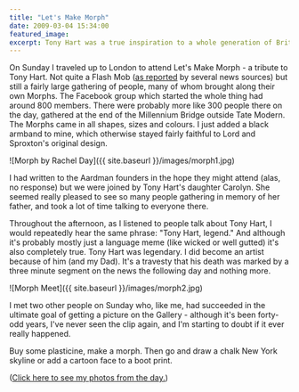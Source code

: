 ```yaml
---
title: "Let's Make Morph"
date: 2009-03-04 15:34:00
featured_image: 
excerpt: Tony Hart was a true inspiration to a whole generation of British children.
---
```



On Sunday I traveled up to London to attend Let's Make Morph - a tribute to Tony Hart. Not quite a Flash Mob ([as reported](http://news.bbc.co.uk/1/hi/uk/7918002.stm) by several news sources) but still a fairly large gathering of people, many of whom brought along their own Morphs. The Facebook group which started the whole thing had around 800 members. There were probably more like 300 people there on the day, gathered at the end of the Millennium Bridge outside Tate Modern. The Morphs came in all shapes, sizes and colours. I just added a black armband to mine, which otherwise stayed fairly faithful to Lord and Sproxton's original design.

![Morph by Rachel Day]({{ site.baseurl }}/images/morph1.jpg)

I had written to the Aardman founders in the hope they might attend (alas, no response) but we were joined by Tony Hart's daughter Carolyn. She seemed really pleased to see so many people gathering in memory of her father, and took a lot of time talking to everyone there.

Throughout the afternoon, as I listened to people talk about Tony Hart, I would repeatedly hear the same phrase: "Tony Hart, legend." And although it's probably mostly just a language meme (like wicked or well gutted) it's also completely true. Tony Hart was legendary. I did become an artist because of him (and my Dad). It's a travesty that his death was marked by a three minute segment on the news the following day and nothing more.

![Morph Meet]({{ site.baseurl }}/images/morph2.jpg)

I met two other people on Sunday who, like me, had succeeded in the ultimate goal of getting a picture on the Gallery - although it's been forty-odd years, I've never seen the clip again, and I'm starting to doubt if it ever really happened.

Buy some plasticine, make a morph. Then go and draw a chalk New York skyline or add a cartoon face to a boot print.

([Click here to see my photos from the day.](https://www.facebook.com/media/set/?set=a.59313916399.82652.685471399&type=1&l=f9dc3f8daa))
